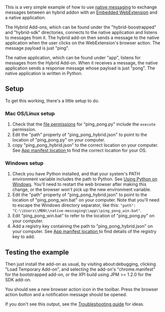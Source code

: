 This is a very simple example of how to use [native messaging](https://developer.mozilla.org/en-US/Add-ons/WebExtensions/Native_messaging) to exchange messages between an hybrid addon with an [Embedded WebExtension](https://developer.mozilla.org/en-US/Add-ons/WebExtensions/Embedded_WebExtensions) and a native application.

The Hybrid Add-ons, which can be found under the "hybrid-boostrapped" and "hybrid-sdk" directories, connects to the native application and listens to messages from it. The hybrid add-on then sends a message to the native application when the user clicks on the WebExtension's browser action. The message payload is just "ping".

The native application, which can be found under "app", listens for messages from the Hybrid Add-on. When it receives a message, the native application sends a response message whose payload is just "pong". The native application is written in Python.

## Setup ##

To get this working, there's a little setup to do.

### Mac OS/Linux setup ###

1. Check that the [file permissions](https://en.wikipedia.org/wiki/File_system_permissions) for "ping_pong.py" include the `execute` permission.
2. Edit the "path" property of "ping_pong_hybrid.json" to point to the location of "ping_pong.py" on your computer.
3. copy "ping_pong_hybrid.json" to the correct location on your computer. See [App manifest location ](https://developer.mozilla.org/en-US/Add-ons/WebExtensions/Native_messaging#App_manifest_location) to find the correct location for your OS.

### Windows setup ###

1. Check you have Python installed, and that your system's PATH environment variable includes the path to Python.  See [Using Python on Windows](https://docs.python.org/2/using/windows.html). You'll need to restart the web browser after making this change, or the browser won't pick up the new environment variable.
2. Edit the "path" property of "ping_pong_hybrid.json" to point to the location of "ping_pong_win.bat" on your computer. Note that you'll need to escape the Windows directory separator, like this: `"path": "C:\\Users\\MDN\\native-messaging\\app\\ping_pong_win.bat"`.
3. Edit "ping_pong_win.bat" to refer to the location of "ping_pong.py" on your computer.
4. Add a registry key containing the path to "ping_pong_hybrid.json" on your computer. See [App manifest location ](https://developer.mozilla.org/en-US/Add-ons/WebExtensions/Native_messaging#App_manifest_location) to find details of the registry key to add.

## Testing the example ##

Then just install the add-on as usual, by visiting about:debugging, clicking "Load Temporary Add-on", and selecting the add-on's "chrome.manifest" for the bootstrapped add-on, or the XPI build using JPM >= 1.2.0 for the SDK add-on.

You should see a new browser action icon in the toolbar. Press the browser action button and a notification message should be opened.
    
If you don't see this output, see the [Troubleshooting guide](https://developer.mozilla.org/en-US/Add-ons/WebExtensions/Native_messaging#Troubleshooting) for ideas.
